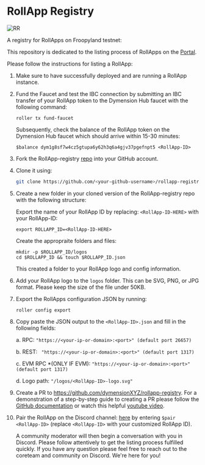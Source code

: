 # RollApp Registry

![RR](https://github.com/dymensionxyz/rollapp-registry/assets/109034310/081caab5-01c4-4183-93dc-ae2604a1129f)

A registry for RollApps on Froopyland testnet:

This repository is dedicated to the listing process of RollApps on the [Portal](https://portal.dymension.xyz/rollapps).

Please follow the instructions for listing a RollApp:

1. Make sure to have successfully deployed and are running a RollApp instance.

2. Fund the Faucet and test the IBC connection by submitting an IBC transfer of your RollApp token to the Dymension Hub faucet with the following command:

    ```
    roller tx fund-faucet
    ```

    Subsequently, check the balance of the RollApp token on the Dymension Hub faucet which should arrive within 15-30 minutes:

    ```
    $balance dym1g8sf7w4cz5gtupa6y62h3q6a4gjv37pgefnpt5 <RollApp-ID>
    ```

3. Fork the RollApp-registry [repo](https://github.com/dymensionxyz/rollapp-registry) into your GitHub account.

4. Clone it using:

    ```bash
    git clone https://github.com/<your-github-username>/rollapp-registry
    ```

5. Create a new folder in your cloned version of the RollApp-registry repo with the following structure:

    Export the name of your RollApp ID by replacing: `<RollApp-ID-HERE>` with your RollApp-ID:

    ```
    export ROLLAPP_ID=<RollApp-ID-HERE>
    ```

    Create the appropraite folders and files:

    ```
    mkdir -p $ROLLAPP_ID/logos
    cd $ROLLAPP_ID && touch $ROLLAPP_ID.json
    ```

    This created a folder to your RollApp logo and config information.

6. Add your RollApp logo to the `logos` folder. This can be SVG, PNG, or JPG format. Please keep the size of the file under 50KB.

7. Export the RollApps configuration JSON by running:

    ```
    roller config export
    ```

8. Copy paste the JSON output to the `<RollApp-ID>.json` and fill in the following fields:

    a. RPC: `"https://<your-ip-or-domain>:<port>" (default port 26657)`

    b. REST: ` "https://<your-ip-or-domain>:<port>" (default port 1317)`

    c. EVM RPC \*(ONLY IF EVM): `"https://<your-ip-or-domain>:<port>" (default port 1317)`

    d. Logo path: `"/logos/<RollApp-ID>-logo.svg"`

9. Create a PR to https://github.com/dymensionXYZ/rollapp-registry. For a demonstration of a step-by-step guide to creating a PR please follow the [GitHub documentation](https://docs.github.com/en/pull-requests/collaborating-with-pull-requests/proposing-changes-to-your-work-with-pull-requests/creating-a-pull-request-from-a-fork) or watch this helpful [youtube video](https://www.youtube.com/watch?v=a_FLqX3vGR4).

10. Pair the RollApp on the Discord channel: [here](https://discord.com/channels/956961633165529098/1140590139022782474) by entering `$pair <RollApp-ID>` (replace `<RollApp-ID>` with your customized RollApp ID).

    A community moderator will then begin a conversation with you in Discord. Please follow attentively to get the listing process fulfilled quickly. If you have any question please feel free to reach out to the coreteam and community on Discord. We're here for you!
